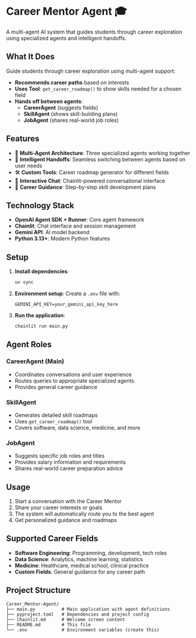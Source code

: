 # Career Mentor Agent 🎓

A multi-agent AI system that guides students through career exploration using specialized agents and intelligent handoffs.

## What It Does

Guide students through career exploration using multi-agent support:
- **Recommends career paths** based on interests
- **Uses Tool**: `get_career_roadmap()` to show skills needed for a chosen field
- **Hands off between agents**:
  - **CareerAgent** (suggests fields)
  - **SkillAgent** (shows skill-building plans)
  - **JobAgent** (shares real-world job roles)

## Features

- 🤖 **Multi-Agent Architecture**: Three specialized agents working together
- 🔄 **Intelligent Handoffs**: Seamless switching between agents based on user needs
- 🛠️ **Custom Tools**: Career roadmap generator for different fields
- 💬 **Interactive Chat**: Chainlit-powered conversational interface
- 🎯 **Career Guidance**: Step-by-step skill development plans

## Technology Stack

- **OpenAI Agent SDK + Runner**: Core agent framework
- **Chainlit**: Chat interface and session management
- **Gemini API**: AI model backend
- **Python 3.13+**: Modern Python features

## Setup

1. **Install dependencies**:
   ```bash
   uv sync
   ```

2. **Environment setup**:
   Create a `.env` file with:
   ```
   GEMINI_API_KEY=your_gemini_api_key_here
   ```

3. **Run the application**:
   ```bash
   chainlit run main.py
   ```

## Agent Roles

### CareerAgent (Main)
- Coordinates conversations and user experience
- Routes queries to appropriate specialized agents
- Provides general career guidance

### SkillAgent
- Generates detailed skill roadmaps
- Uses `get_career_roadmap()` tool
- Covers software, data science, medicine, and more

### JobAgent
- Suggests specific job roles and titles
- Provides salary information and requirements
- Shares real-world career preparation advice

## Usage

1. Start a conversation with the Career Mentor
2. Share your career interests or goals
3. The system will automatically route you to the best agent
4. Get personalized guidance and roadmaps

## Supported Career Fields

- **Software Engineering**: Programming, development, tech roles
- **Data Science**: Analytics, machine learning, statistics
- **Medicine**: Healthcare, medical school, clinical practice
- **Custom Fields**: General guidance for any career path

## Project Structure

```
Career_Mentor-Agent/
├── main.py          # Main application with agent definitions
├── pyproject.toml   # Dependencies and project config
├── chainlit.md      # Welcome screen content
├── README.md        # This file
└── .env             # Environment variables (create this)
```

